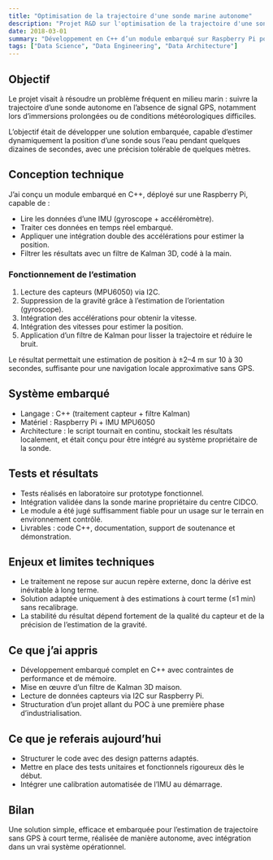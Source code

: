```yaml
---
title: "Optimisation de la trajectoire d'une sonde marine autonome"
description: "Projet R&D sur l'optimisation de la trajectoire d'une sonde marine autonome en conditions difficiles."
date: 2018-03-01
summary: "Développement en C++ d’un module embarqué sur Raspberry Pi pour estimer la trajectoire d’une sonde marine sans GPS, via intégration d’une IMU et filtre de Kalman 3D."
tags: ["Data Science", "Data Engineering", "Data Architecture"]
---
```

## Objectif

Le projet visait à résoudre un problème fréquent en milieu marin : suivre la trajectoire d’une sonde autonome en l’absence de signal GPS, notamment lors d’immersions prolongées ou de conditions météorologiques difficiles.

L’objectif était de développer une solution embarquée, capable d’estimer dynamiquement la position d’une sonde sous l’eau pendant quelques dizaines de secondes, avec une précision tolérable de quelques mètres.

## Conception technique

J’ai conçu un module embarqué en C++, déployé sur une Raspberry Pi, capable de :

- Lire les données d’une IMU (gyroscope + accéléromètre).
- Traiter ces données en temps réel embarqué.
- Appliquer une intégration double des accélérations pour estimer la position.
- Filtrer les résultats avec un filtre de Kalman 3D, codé à la main.

### Fonctionnement de l’estimation

1. Lecture des capteurs (MPU6050) via I2C.
2. Suppression de la gravité grâce à l’estimation de l’orientation (gyroscope).
3. Intégration des accélérations pour obtenir la vitesse.
4. Intégration des vitesses pour estimer la position.
5. Application d’un filtre de Kalman pour lisser la trajectoire et réduire le bruit.

Le résultat permettait une estimation de position à ±2–4 m sur 10 à 30 secondes, suffisante pour une navigation locale approximative sans GPS.

## Système embarqué

- Langage : C++ (traitement capteur + filtre Kalman)
- Matériel : Raspberry Pi + IMU MPU6050
- Architecture : le script tournait en continu, stockait les résultats localement, et était conçu pour être intégré au système propriétaire de la sonde.

## Tests et résultats

- Tests réalisés en laboratoire sur prototype fonctionnel.
- Intégration validée dans la sonde marine propriétaire du centre CIDCO.
- Le module a été jugé suffisamment fiable pour un usage sur le terrain en environnement contrôlé.
- Livrables : code C++, documentation, support de soutenance et démonstration.

## Enjeux et limites techniques

- Le traitement ne repose sur aucun repère externe, donc la dérive est inévitable à long terme.
- Solution adaptée uniquement à des estimations à court terme (≤1 min) sans recalibrage.
- La stabilité du résultat dépend fortement de la qualité du capteur et de la précision de l’estimation de la gravité.

## Ce que j’ai appris

- Développement embarqué complet en C++ avec contraintes de performance et de mémoire.
- Mise en œuvre d’un filtre de Kalman 3D maison.
- Lecture de données capteurs via I2C sur Raspberry Pi.
- Structuration d’un projet allant du POC à une première phase d’industrialisation.

## Ce que je referais aujourd’hui

- Structurer le code avec des design patterns adaptés.
- Mettre en place des tests unitaires et fonctionnels rigoureux dès le début.
- Intégrer une calibration automatisée de l’IMU au démarrage.

## Bilan

Une solution simple, efficace et embarquée pour l’estimation de trajectoire sans GPS à court terme, réalisée de manière autonome, avec intégration dans un vrai système opérationnel.